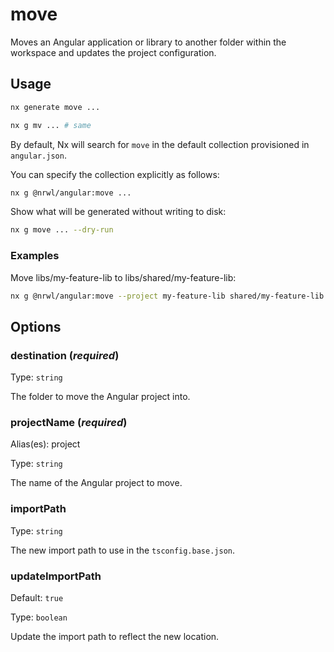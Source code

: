 # move

Moves an Angular application or library to another folder within the workspace and updates the project configuration.

## Usage

```bash
nx generate move ...
```

```bash
nx g mv ... # same
```

By default, Nx will search for `move` in the default collection provisioned in `angular.json`.

You can specify the collection explicitly as follows:

```bash
nx g @nrwl/angular:move ...
```

Show what will be generated without writing to disk:

```bash
nx g move ... --dry-run
```

### Examples

Move libs/my-feature-lib to libs/shared/my-feature-lib:

```bash
nx g @nrwl/angular:move --project my-feature-lib shared/my-feature-lib
```

## Options

### destination (_**required**_)

Type: `string`

The folder to move the Angular project into.

### projectName (_**required**_)

Alias(es): project

Type: `string`

The name of the Angular project to move.

### importPath

Type: `string`

The new import path to use in the `tsconfig.base.json`.

### updateImportPath

Default: `true`

Type: `boolean`

Update the import path to reflect the new location.
